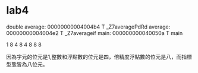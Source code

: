 # lab4



double average:  00000000004004b4 T _Z7averagePdRd
average:     00000000004004e2 T _Z7averageif
main:    000000000040050a T main


1 8
4 8
4 8
8 8

因為字元的位元是1,整數和浮點數的位元是四，倍精度浮點數的位元是八，而指標型態皆為八位元。
